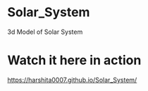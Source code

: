 # Solar_System
3d Model of Solar System

# Watch it here in action
 https://harshita0007.github.io/Solar_System/
